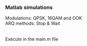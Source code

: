 <h3>Matlab simulations</h3><div>Modulations: QPSK, 16QAM and OOK</div><div>ARQ methods: Stop & Wait</div><br><br><div>Execute in the main.m file</div>